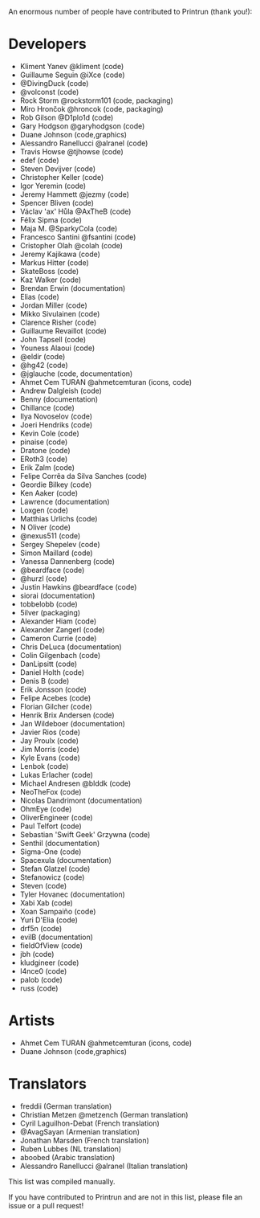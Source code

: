 An enormous number of people have contributed to Printrun (thank you!):

# Developers
- Kliment Yanev @kliment (code)
- Guillaume Seguin @iXce (code)
- @DivingDuck (code)
- @volconst (code)
- Rock Storm @rockstorm101 (code, packaging)
- Miro Hrončok @hroncok (code, packaging)
- Rob Gilson @D1plo1d (code)
- Gary Hodgson @garyhodgson (code)
- Duane Johnson (code,graphics)
- Alessandro Ranellucci @alranel (code)
- Travis Howse @tjhowse (code)
- edef (code)
- Steven Devijver (code)
- Christopher Keller (code)
- Igor Yeremin (code)
- Jeremy Hammett @jezmy (code)
- Spencer Bliven (code)
- Václav \'ax\' Hůla  @AxTheB (code)
- Félix Sipma (code)
- Maja M. @SparkyCola (code)
- Francesco Santini @fsantini (code)
- Cristopher Olah @colah (code)
- Jeremy Kajikawa (code)
- Markus Hitter (code)
- SkateBoss (code)
- Kaz Walker (code)
- Brendan Erwin (documentation)
- Elias (code)
- Jordan Miller (code)
- Mikko Sivulainen (code)
- Clarence Risher (code)
- Guillaume Revaillot (code)
- John Tapsell (code)
- Youness Alaoui (code)
- @eldir (code)
- @hg42 (code)
- @jglauche (code, documentation)
- Ahmet Cem TURAN @ahmetcemturan (icons, code)
- Andrew Dalgleish (code)
- Benny (documentation)
- Chillance (code)
- Ilya Novoselov (code)
- Joeri Hendriks (code)
- Kevin Cole (code)
- pinaise (code)
- Dratone (code)
- ERoth3 (code)
- Erik Zalm (code)
- Felipe Corrêa da Silva Sanches (code)
- Geordie Bilkey (code)
- Ken Aaker (code)
- Lawrence (documentation)
- Loxgen (code)
- Matthias Urlichs (code)
- N Oliver (code)
- @nexus511 (code)
- Sergey Shepelev (code)
- Simon Maillard (code)
- Vanessa Dannenberg (code)
- @beardface (code)
- @hurzl (code)
- Justin Hawkins @beardface (code)
- siorai (documentation)
- tobbelobb (code)
- 5ilver (packaging)
- Alexander Hiam (code)
- Alexander Zangerl (code)
- Cameron Currie (code)
- Chris DeLuca (documentation)
- Colin Gilgenbach (code)
- DanLipsitt (code)
- Daniel Holth (code)
- Denis B (code)
- Erik Jonsson (code)
- Felipe Acebes (code)
- Florian Gilcher (code)
- Henrik Brix Andersen (code)
- Jan Wildeboer (documentation)
- Javier Rios (code)
- Jay Proulx (code)
- Jim Morris (code)
- Kyle Evans (code)
- Lenbok (code)
- Lukas Erlacher (code)
- Michael Andresen @blddk (code)
- NeoTheFox (code)
- Nicolas Dandrimont (documentation)
- OhmEye (code)
- OliverEngineer (code)
- Paul Telfort (code)
- Sebastian \'Swift Geek\' Grzywna (code)
- Senthil (documentation)
- Sigma-One (code)
- Spacexula (documentation)
- Stefan Glatzel (code)
- Stefanowicz (code)
- Steven (code)
- Tyler Hovanec (documentation)
- Xabi Xab (code)
- Xoan Sampaiño (code)
- Yuri D\'Elia (code)
- drf5n (code)
- evilB (documentation)
- fieldOfView (code)
- jbh (code)
- kludgineer (code)
- l4nce0 (code)
- palob (code)
- russ (code)

# Artists
- Ahmet Cem TURAN @ahmetcemturan (icons, code)
- Duane Johnson (code,graphics)
    
# Translators
- freddii (German translation)
- Christian Metzen @metzench (German translation)
- Cyril Laguilhon-Debat (French translation)
- @AvagSayan (Armenian translation)
- Jonathan Marsden (French translation)
- Ruben Lubbes (NL translation)
- aboobed (Arabic translation)
- Alessandro Ranellucci @alranel (Italian translation)
        
This list was compiled manually.

If you have contributed to Printrun and are not in this list, please file an issue or a pull request!
